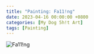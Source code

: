 ```yaml
---
title: "Painting: Fa11!ng"
date: 2023-04-16 00:00:00 +0800
categories: [My Dog 5h!t Art]
tags: [Painting]
---
```


![Fa11!ng](../../assets/img/MyDogShitArt/Falling.png)
